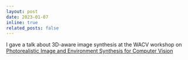```yaml
---
layout: post
date: 2023-01-07
inline: true
related_posts: false
---
```


I gave a talk about 3D-aware image synthesis at the WACV workshop
on [Photorealistic Image and Environment Synthesis for Computer Vision](https://sites.google.com/view/piesworkshop/pies-cv2023)

